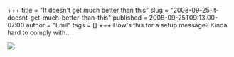 +++
title = "It doesn't get much better than this"
slug = "2008-09-25-it-doesnt-get-much-better-than-this"
published = 2008-09-25T09:13:00-07:00
author = "Emil"
tags = []
+++
How's this for a setup message? Kinda hard to comply with...  
  
[![](../images/thumbnails/2008-09-25-it-doesnt-get-much-better-than-this-2008-09-25_0849.png)](../images/2008-09-25-it-doesnt-get-much-better-than-this-2008-09-25_0849.png)
